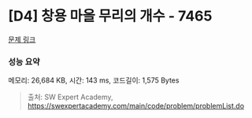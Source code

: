 # [D4] 창용 마을 무리의 개수 - 7465 

[문제 링크](https://swexpertacademy.com/main/code/problem/problemDetail.do?contestProbId=AWngfZVa9XwDFAQU) 

### 성능 요약

메모리: 26,684 KB, 시간: 143 ms, 코드길이: 1,575 Bytes



> 출처: SW Expert Academy, https://swexpertacademy.com/main/code/problem/problemList.do
